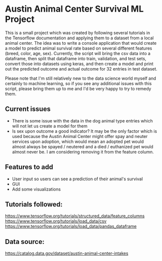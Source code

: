 # Austin Animal Center Survival ML Project

This is a small project which was created by following several tutorials in the Tensorflow documentation and applying them to a dataset from a local animal center. The idea was to write a console application that would create a model to predict animal survival rate based on several different features (breed, color, age, sex). Currently, the script will bring the csv data into a dataframe, then split that dataframe into train, validation, and test sets, convert those into datasets using keras, and then create a model and print out the predicted outcome and actual outcome for 32 entries in test dataset. 

Please note that I'm still relatively new to the data science world myself and certainly to machine learning, so if you see any additional issues with this script, please bring them up to me and I'd be very happy to try to remedy them. 

## Current issues

* There is some issue with the data in the dog animal type entries which will not let us create a model for them
* Is sex upon outcome a good indicator? It may be the only factor which is used because the Austin Animal Center might offer spay and neuter services upon adoption, which would mean an adopted pet would almost always be spayed / neutered and a died / euthanized pet would almost never be. I am considering removing it from the feature column. 

## Features to add

* User input so users can see a prediction of their animal's survival
* GUI
* Add some visualizations

## Tutorials followed:
https://www.tensorflow.org/tutorials/structured_data/feature_columns
https://www.tensorflow.org/tutorials/load_data/csv
https://www.tensorflow.org/tutorials/load_data/pandas_dataframe

## Data source:
https://catalog.data.gov/dataset/austin-animal-center-intakes
